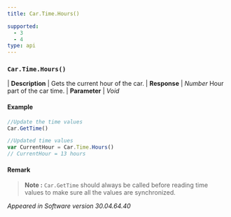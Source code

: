 ```yaml
---
title: Car.Time.Hours()

supported:
  - 3
  - 4
type: api
---
```


### `Car.Time.Hours()`

| **Description** | Gets the current hour of the car.
| **Response** | *Number*  Hour part of the car time.
| **Parameter**   | *Void*

#### Example

```javascript
//Update the time values
Car.GetTime()

//Updated time values
var CurrentHour = Car.Time.Hours()
// CurrentHour = 13 hours
```

#### Remark

>**Note :** `Car.GetTime` should always be called before reading time values to make sure all the values are synchronized.

*Appeared in Software version 30.04.64.40*